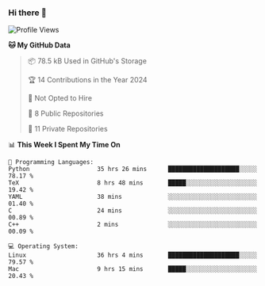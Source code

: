 ### Hi there 👋

<!--
**huayuan4396/huayuan4396** is a ✨ _special_ ✨ repository because its `README.md` (this file) appears on your GitHub profile.

Here are some ideas to get you started:

- 🔭 I’m currently working on ...
- 🌱 I’m currently learning ...
- 👯 I’m looking to collaborate on ...
- 🤔 I’m looking for help with ...
- 💬 Ask me about ...
- 📫 How to reach me: ...
- 😄 Pronouns: ...
- ⚡ Fun fact: ...
-->

<!--START_SECTION:waka-->
![Profile Views](http://img.shields.io/badge/Profile%20Views-0-blue)

**🐱 My GitHub Data** 

> 📦 78.5 kB Used in GitHub's Storage 
 > 
> 🏆 14 Contributions in the Year 2024
 > 
> 🚫 Not Opted to Hire
 > 
> 📜 8 Public Repositories 
 > 
> 🔑 11 Private Repositories 
 > 
📊 **This Week I Spent My Time On** 

```text
💬 Programming Languages: 
Python                   35 hrs 26 mins      ████████████████████░░░░░   78.17 % 
TeX                      8 hrs 48 mins       █████░░░░░░░░░░░░░░░░░░░░   19.42 % 
YAML                     38 mins             ░░░░░░░░░░░░░░░░░░░░░░░░░   01.40 % 
C                        24 mins             ░░░░░░░░░░░░░░░░░░░░░░░░░   00.89 % 
C++                      2 mins              ░░░░░░░░░░░░░░░░░░░░░░░░░   00.09 % 

💻 Operating System: 
Linux                    36 hrs 4 mins       ████████████████████░░░░░   79.57 % 
Mac                      9 hrs 15 mins       █████░░░░░░░░░░░░░░░░░░░░   20.43 % 
```


<!--END_SECTION:waka-->
